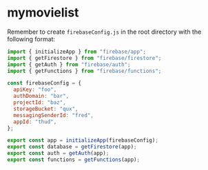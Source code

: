 # mymovielist

Remember to create `firebaseConfig.js` in the root directory with the following format:


```js
import { initializeApp } from "firebase/app";
import { getFirestore } from "firebase/firestore";
import { getAuth } from "firebase/auth";
import { getFunctions } from "firebase/functions";

const firebaseConfig = {
  apiKey: "foo",
  authDomain: "bar",
  projectId: "baz",
  storageBucket: "qux",
  messagingSenderId: "fred",
  appId: "thud",
};

export const app = initializeApp(firebaseConfig);
export const database = getFirestore(app);
export const auth = getAuth(app);
export const functions = getFunctions(app);
```